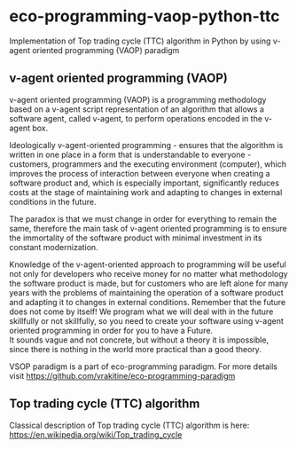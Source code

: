 # eco-programming-vaop-python-ttc
Implementation of Top trading cycle (TTC) algorithm in Python by using v-agent oriented programming (VAOP) paradigm
## v-agent oriented programming (VAOP)
v-agent oriented programming (VAOP) is a programming methodology based on a v-agent script representation of an algorithm that allows a software agent, called v-agent, to perform operations encoded in the v-agent box.  
  
  Ideologically v-agent-oriented programming - ensures that the algorithm is written in one place in a form that is understandable to everyone - customers, programmers and the executing environment (computer), which improves the process of interaction between everyone when creating a software product and, which is especially important, significantly reduces costs at the stage of maintaining work and adapting to changes in external conditions in the future. 
  
The paradox is that we must change in order for everything to remain the same, therefore the main task of v-agent oriented programming is to ensure the immortality of the software product with minimal investment in its constant modernization.
  
  Knowledge of the v-agent-oriented approach to programming will be useful not only for developers who receive money for no matter what methodology the software product is made, but for customers who are left alone for many years with the problems of maintaining the operation of a software product and adapting it to changes in external conditions. Remember that the future does not come by itself! We program what we will deal with in the future skillfully or not skillfully, so you need to create your software using v-agent oriented programming in order for you to have a Future.  
  It sounds vague and not concrete, but without a theory it is impossible, since there is nothing in the world more practical than a good theory.  
  
VSOP paradigm is a part of eco-programming paradigm. For more details visit https://github.com/vrakitine/eco-programming-paradigm  


## Top trading cycle (TTC) algorithm
Classical description of Top trading cycle (TTC) algorithm is here: https://en.wikipedia.org/wiki/Top_trading_cycle
